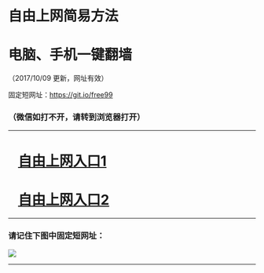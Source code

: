 ﻿# 自由上网简易方法

# 电脑、手机一键翻墙

（2017/10/09 更新，网址有效）

固定短网址：https://git.io/free99

### （微信如打不开，请转到浏览器打开）


***





# &nbsp;&nbsp; <a href="http://ft22716699.fwq-tz-1001.info/fwqtz01.html?t=10090012791 " target="_blank">自由上网入口1</a>
# &nbsp;&nbsp; <a href="http://ft2676218501.fwq-tz-1002.info/fwqtz02.html?t=100900112584 " target="_blank">自由上网入口2</a>
***

### 请记住下图中固定短网址：

<img src="https://s3-us-west-2.amazonaws.com/fwq-1001/yjfq-20170905okok.png" /> 


***

